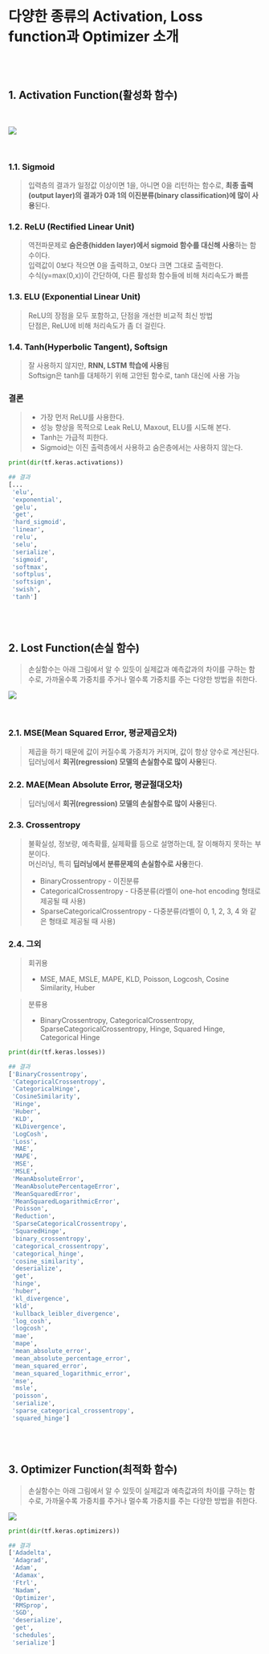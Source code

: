 # 다양한 종류의 Activation, Loss function과 Optimizer 소개

<br/><br>

## 1. Activation Function(활성화 함수)
<br/>

<img src="https://user-images.githubusercontent.com/31339365/103432250-92788080-4c1f-11eb-96e1-a2631248e39d.png"></img>

<br/>

### 1.1. Sigmoid
> 입력층의 결과가 일정값 이상이면 1을, 아니면 0을 리턴하는 함수로, **최종 출력(output layer)의 결과가 0과 1의 이진분류(binary classification)에 많이 사용**된다.

### 1.2. ReLU (Rectified Linear Unit)
> 역전파문제로 **숨은층(hidden layer)에서 sigmoid 함수를 대신해 사용**하는 함수이다. <br/>
> 입력값이 0보다 적으면 0을 출력하고, 0보다 크면 그대로 출력한다. <br/>
> 수식(y=max(0,x))이 간단하여, 다른 활성화 함수들에 비해 처리속도가 빠름 <br/>

### 1.3. ELU (Exponential Linear Unit)
> ReLU의 장점을 모두 포함하고, 단점을 개선한 비교적 최신 방법 <br/>
> 단점은, ReLU에 비해 처리속도가 좀 더 걸린다.

### 1.4. Tanh(Hyperbolic Tangent), Softsign
> 잘 사용하지 않지만, **RNN, LSTM 학습에 사용**됨 <br/>
> Softsign은 tanh를 대체하기 위해 고안된 함수로, tanh 대신에 사용 가능

### 결론
> * 가장 먼저 ReLU를 사용한다.
> * 성능 향상을 목적으로 Leak ReLU, Maxout, ELU를 시도해 본다.
> * Tanh는 가급적 피한다.
> * Sigmoid는 이진 출력층에서 사용하고 숨은층에서는 사용하지 않는다.

```python
print(dir(tf.keras.activations))

## 결과
[...
 'elu',
 'exponential',
 'gelu',
 'get',
 'hard_sigmoid',
 'linear',
 'relu',
 'selu',
 'serialize',
 'sigmoid',
 'softmax',
 'softplus',
 'softsign',
 'swish',
 'tanh']
```

<br/><br>

## 2. Lost Function(손실 함수)
> 손실함수는 아래 그림에서 알 수 있듯이 실제값과 예측값과의 차이를 구하는 함수로, 가까울수록 가중치를 주거나 멀수록 가중치를 주는 다양한 방법을 취한다.

<img src="https://user-images.githubusercontent.com/31339365/103432957-d07ba180-4c2b-11eb-8abe-83a0e6a114a6.png"></img>

<br/>

### 2.1. MSE(Mean Squared Error, 평균제곱오차)
> 제곱을 하기 때문에 값이 커질수록 가중치가 커지며, 값이 항상 양수로 계산된다. <br/>
> 딥러닝에서 **회귀(regression) 모델의 손실함수로 많이 사용**된다.

### 2.2. MAE(Mean Absolute Error, 평균절대오차)
> 딥러닝에서 **회귀(regression) 모델의 손실함수로 많이 사용**된다.

### 2.3. Crossentropy
> 불확실성, 정보량, 예측확률, 실제확률 등으로 설명하는데, 잘 이해하지 못하는 부분이다. <br/>
> 머신러닝, 특히 **딥러닝에서 분류문제의 손실함수로 사용**한다.
> * BinaryCrossentropy - 이진분류
> * CategoricalCrossentropy - 다중분류(라벨이 one-hot encoding 형태로 제공될 때 사용)
> * SparseCategoricalCrossentropy - 다중분류(라벨이 0, 1, 2, 3, 4 와 같은 형태로 제공될 때 사용)

### 2.4. 그외
> 회귀용
> * MSE, MAE, MSLE, MAPE, KLD, Poisson, Logcosh, Cosine Similarity, Huber <br/>

> 분류용
> * BinaryCrossentropy, CategoricalCrossentropy, SparseCategoricalCrossentropy, Hinge, Squared Hinge, Categorical Hinge

```python
print(dir(tf.keras.losses))

## 결과
['BinaryCrossentropy',
 'CategoricalCrossentropy',
 'CategoricalHinge',
 'CosineSimilarity',
 'Hinge',
 'Huber',
 'KLD',
 'KLDivergence',
 'LogCosh',
 'Loss',
 'MAE',
 'MAPE',
 'MSE',
 'MSLE',
 'MeanAbsoluteError',
 'MeanAbsolutePercentageError',
 'MeanSquaredError',
 'MeanSquaredLogarithmicError',
 'Poisson',
 'Reduction',
 'SparseCategoricalCrossentropy',
 'SquaredHinge',
 'binary_crossentropy',
 'categorical_crossentropy',
 'categorical_hinge',
 'cosine_similarity',
 'deserialize',
 'get',
 'hinge',
 'huber',
 'kl_divergence',
 'kld',
 'kullback_leibler_divergence',
 'log_cosh',
 'logcosh',
 'mae',
 'mape',
 'mean_absolute_error',
 'mean_absolute_percentage_error',
 'mean_squared_error',
 'mean_squared_logarithmic_error',
 'mse',
 'msle',
 'poisson',
 'serialize',
 'sparse_categorical_crossentropy',
 'squared_hinge']
```

<br/><br>

## 3. Optimizer Function(최적화 함수)
> 손실함수는 아래 그림에서 알 수 있듯이 실제값과 예측값과의 차이를 구하는 함수로, 가까울수록 가중치를 주거나 멀수록 가중치를 주는 다양한 방법을 취한다.

<img src="https://user-images.githubusercontent.com/31339365/103434258-0b88cf80-4c42-11eb-8362-79a62de08365.png"></img>

```python
print(dir(tf.keras.optimizers))

## 결과
['Adadelta',
 'Adagrad',
 'Adam',
 'Adamax',
 'Ftrl',
 'Nadam',
 'Optimizer',
 'RMSprop',
 'SGD',
 'deserialize',
 'get',
 'schedules',
 'serialize']
```

